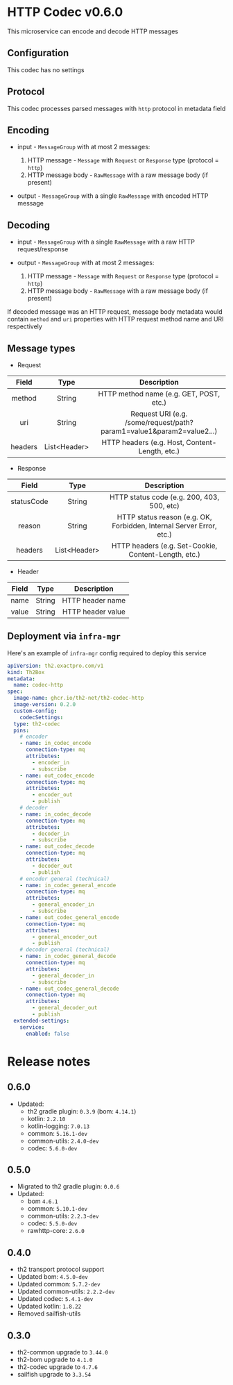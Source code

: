 # HTTP Codec v0.6.0

This microservice can encode and decode HTTP messages

## Configuration

This codec has no settings

## Protocol

This codec processes parsed messages with `http` protocol in metadata field

## Encoding

* input - `MessageGroup` with at most 2 messages:

    1. HTTP message - `Message` with `Request` or `Response` type (protocol = `http`)
    2. HTTP message body - `RawMessage` with a raw message body (if present)

* output - `MessageGroup` with a single `RawMessage` with encoded HTTP message

## Decoding

* input - `MessageGroup` with a single `RawMessage` with a raw HTTP request/response
* output - `MessageGroup` with at most 2 messages:

    1. HTTP message - `Message` with `Request` or `Response` type (protocol = `http`)
    2. HTTP message body - `RawMessage` with a raw message body (if present)

If decoded message was an HTTP request, message body metadata would contain `method` and `uri` properties with HTTP
request method name and URI respectively

## Message types

* Request

|  Field  |     Type      |                             Description                              |
|:-------:|:-------------:|:--------------------------------------------------------------------:|
| method  |    String     |               HTTP method name (e.g. GET, POST, etc.)                |
|   uri   |    String     | Request URI (e.g. /some/request/path?param1=value1&param2=value2...) |
| headers | List\<Header> |            HTTP headers (e.g. Host, Content-Length, etc.)            |

* Response

|   Field    |     Type      |                             Description                              |
|:----------:|:-------------:|:--------------------------------------------------------------------:|
| statusCode |    String     |              HTTP status code (e.g. 200, 403, 500, etc)              |
|   reason   |    String     | HTTP status reason (e.g. OK, Forbidden, Internal Server Error, etc.) |
|  headers   | List\<Header> |         HTTP headers (e.g. Set-Cookie, Content-Length, etc.)         |

* Header

| Field |  Type  |    Description    |
|:-----:|:------:|:-----------------:|
| name  | String | HTTP header name  |
| value | String | HTTP header value |

## Deployment via `infra-mgr`

Here's an example of `infra-mgr` config required to deploy this service

```yaml
apiVersion: th2.exactpro.com/v1
kind: Th2Box
metadata:
  name: codec-http
spec:
  image-name: ghcr.io/th2-net/th2-codec-http
  image-version: 0.2.0
  custom-config:
    codecSettings:
  type: th2-codec
  pins:
    # encoder
    - name: in_codec_encode
      connection-type: mq
      attributes:
        - encoder_in
        - subscribe
    - name: out_codec_encode
      connection-type: mq
      attributes:
        - encoder_out
        - publish
    # decoder
    - name: in_codec_decode
      connection-type: mq
      attributes:
        - decoder_in
        - subscribe
    - name: out_codec_decode
      connection-type: mq
      attributes:
        - decoder_out
        - publish
    # encoder general (technical)
    - name: in_codec_general_encode
      connection-type: mq
      attributes:
        - general_encoder_in
        - subscribe
    - name: out_codec_general_encode
      connection-type: mq
      attributes:
        - general_encoder_out
        - publish
    # decoder general (technical)
    - name: in_codec_general_decode
      connection-type: mq
      attributes:
        - general_decoder_in
        - subscribe
    - name: out_codec_general_decode
      connection-type: mq
      attributes:
        - general_decoder_out
        - publish
  extended-settings:
    service:
      enabled: false
```

# Release notes

## 0.6.0

+ Updated:
  + th2 gradle plugin: `0.3.9` (bom: `4.14.1`)
  + kotlin: `2.2.10`
  + kotlin-logging: `7.0.13`
  + common: `5.16.1-dev`
  + common-utils: `2.4.0-dev`
  + codec: `5.6.0-dev`

## 0.5.0
+ Migrated to th2 gradle plugin: `0.0.6`
+ Updated:
  + bom `4.6.1`
  + common: `5.10.1-dev`
  + common-utils: `2.2.3-dev`
  + codec: `5.5.0-dev`
  + rawhttp-core: `2.6.0`

## 0.4.0

+ th2 transport protocol support
+ Updated bom: `4.5.0-dev`
+ Updated common: `5.7.2-dev`
+ Updated common-utils: `2.2.2-dev`
+ Updated codec: `5.4.1-dev`
+ Updated kotlin: `1.8.22`
+ Removed sailfish-utils

## 0.3.0

* th2-common upgrade to `3.44.0`
* th2-bom upgrade to `4.1.0`
* th2-codec upgrade to `4.7.6`
* sailfish upgrade to `3.3.54`
